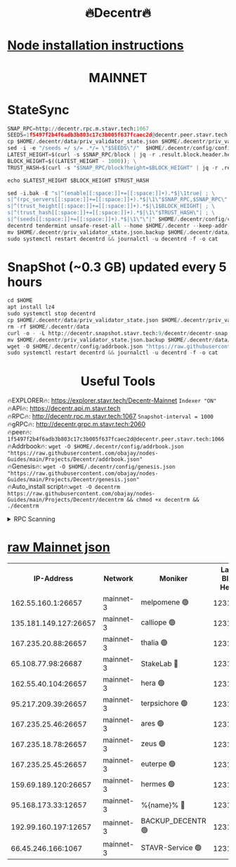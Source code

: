 <h1 align="center"> 🔥Decentr🔥</h1>

[Node installation instructions](https://github.com/obajay/nodes-Guides/tree/main/Projects/Decentr)
=
<h1 align="center"> MAINNET</h1>

# StateSync
```python
SNAP_RPC=http://decentr.rpc.m.stavr.tech:1067
SEEDS=1f5497f2b4f6adb3b803c17c3b005f637fcaec2d@decentr.peer.stavr.tech:1066
cp $HOME/.decentr/data/priv_validator_state.json $HOME/.decentr/priv_validator_state.json.backup
sed -i -e "/seeds =/ s/= .*/= \"$SEEDS\"/"  $HOME/.decentr/config/config.toml
LATEST_HEIGHT=$(curl -s $SNAP_RPC/block | jq -r .result.block.header.height); \
BLOCK_HEIGHT=$((LATEST_HEIGHT - 1000)); \
TRUST_HASH=$(curl -s "$SNAP_RPC/block?height=$BLOCK_HEIGHT" | jq -r .result.block_id.hash)

echo $LATEST_HEIGHT $BLOCK_HEIGHT $TRUST_HASH

sed -i.bak -E "s|^(enable[[:space:]]+=[[:space:]]+).*$|\1true| ; \
s|^(rpc_servers[[:space:]]+=[[:space:]]+).*$|\1\"$SNAP_RPC,$SNAP_RPC\"| ; \
s|^(trust_height[[:space:]]+=[[:space:]]+).*$|\1$BLOCK_HEIGHT| ; \
s|^(trust_hash[[:space:]]+=[[:space:]]+).*$|\1\"$TRUST_HASH\"| ; \
s|^(seeds[[:space:]]+=[[:space:]]+).*$|\1\"\"|" $HOME/.decentr/config/config.toml
decentrd tendermint unsafe-reset-all --home $HOME/.decentr --keep-addr-book
mv $HOME/.decentr/priv_validator_state.json.backup $HOME/.decentr/data/priv_validator_state.json
sudo systemctl restart decentrd && journalctl -u decentrd -f -o cat
```
# SnapShot (~0.3 GB) updated every 5 hours
```python
cd $HOME
apt install lz4
sudo systemctl stop decentrd
cp $HOME/.decentr/data/priv_validator_state.json $HOME/.decentr/priv_validator_state.json.backup
rm -rf $HOME/.decentr/data
curl -o - -L http://decentr.snapshot.stavr.tech:9/decentr/decentr-snap.tar.lz4 | lz4 -c -d - | tar -x -C $HOME/.decentr --strip-components 2
mv $HOME/.decentr/priv_validator_state.json.backup $HOME/.decentr/data/priv_validator_state.json
wget -O $HOME/.decentr/config/addrbook.json "https://raw.githubusercontent.com/obajay/nodes-Guides/main/Projects/Decentr/addrbook.json"
sudo systemctl restart decentrd && journalctl -u decentrd -f -o cat
```

 <h1 align="center"> Useful Tools</h1>

🔥EXPLORER🔥:     https://explorer.stavr.tech/Decentr-Mainnet        `Indexer "ON"` \
🔥API🔥:          https://decentr.api.m.stavr.tech \
🔥RPC🔥:          http://decentr.rpc.m.stavr.tech:1067              `Snapshot-interval = 1000` \
🔥gRPC🔥:         http://decentr.grpc.m.stavr.tech:2060 \
🔥peer🔥:         `1f5497f2b4f6adb3b803c17c3b005f637fcaec2d@decentr.peer.stavr.tech:1066` \
🔥Addrbook🔥:  `wget -O $HOME/.decentr/config/addrbook.json "https://raw.githubusercontent.com/obajay/nodes-Guides/main/Projects/Decentr/addrbook.json"` \
🔥Genesis🔥:  `wget -O $HOME/.decentr/config/genesis.json "https://raw.githubusercontent.com/obajay/nodes-Guides/main/Projects/Decentr/genesis.json"` \
🔥Auto_install script🔥:`wget -O decentrm https://raw.githubusercontent.com/obajay/nodes-Guides/main/Projects/Decentr/decentrm && chmod +x decentrm && ./decentrm`

<details>
<summary>RPC Scanning</summary>

<h2 align="center"> We scan nodes in real time every 4 hours. And we provide the final result of RPC endpoints.
We cannot influence the operation of these nodes in any way. </h2>


```python
If Voting Power is higher than 0 --> then the Node is a validator of the network and may be subject to attack and be a potential threat to the chain.
```
```python
We marked such validators with a red symbol
```

</details>

[raw Mainnet json](https://rpc-check.decentrm.stavr.tech/decentrm/rpc-decentrm-result.json)
=



<table><tr><th>IP-Address</th><th>Network</th><th>Moniker</th><th>Latest Block Height</th><th>Earliest Block Height</th><th>Catching Up</th><th>Tx Index</th><th>Voting Power</th><th>Scan Time</th></tr><tr><td>162.55.160.1:26657</td><td>mainnet-3</td><td>melpomene 🟢</td><td>12315485</td><td>1688950</td><td>False</td><td>on</td><td>0</td><td>2024-01-07T05:56:59.212667085UTC</td></tr><tr><td>135.181.149.127:26657</td><td>mainnet-3</td><td>calliope 🟢</td><td>12315505</td><td>1688950</td><td>False</td><td>on</td><td>0</td><td>2024-01-07T05:57:02.313959288UTC</td></tr><tr><td>167.235.20.88:26657</td><td>mainnet-3</td><td>thalia 🟢</td><td>12315506</td><td>1688950</td><td>False</td><td>on</td><td>0</td><td>2024-01-07T05:57:07.859601439UTC</td></tr><tr><td>65.108.77.98:26687</td><td>mainnet-3</td><td>StakeLab 🔴</td><td>12315506</td><td>1688950</td><td>False</td><td>on</td><td>5441297</td><td>2024-01-07T05:57:08.197433015UTC</td></tr><tr><td>162.55.40.104:26657</td><td>mainnet-3</td><td>hera 🟢</td><td>12315507</td><td>1688950</td><td>False</td><td>on</td><td>0</td><td>2024-01-07T05:57:13.370369410UTC</td></tr><tr><td>95.217.209.39:26657</td><td>mainnet-3</td><td>terpsichore 🟢</td><td>12315508</td><td>1688950</td><td>False</td><td>on</td><td>0</td><td>2024-01-07T05:57:15.766444345UTC</td></tr><tr><td>167.235.25.46:26657</td><td>mainnet-3</td><td>ares 🟢</td><td>12315508</td><td>1688950</td><td>False</td><td>on</td><td>0</td><td>2024-01-07T05:57:18.068560323UTC</td></tr><tr><td>167.235.18.78:26657</td><td>mainnet-3</td><td>zeus 🟢</td><td>12315505</td><td>1688950</td><td>False</td><td>on</td><td>0</td><td>2024-01-07T05:57:20.374791297UTC</td></tr><tr><td>167.235.25.45:26657</td><td>mainnet-3</td><td>euterpe 🟢</td><td>12315509</td><td>1688950</td><td>False</td><td>on</td><td>0</td><td>2024-01-07T05:57:22.668291817UTC</td></tr><tr><td>159.69.189.120:26657</td><td>mainnet-3</td><td>hermes 🟢</td><td>12315509</td><td>1688950</td><td>False</td><td>on</td><td>0</td><td>2024-01-07T05:57:24.948803610UTC</td></tr><tr><td>95.168.173.33:12657</td><td>mainnet-3</td><td>%{name}% 🔴</td><td>12315506</td><td>8964001</td><td>False</td><td>on</td><td>4174334</td><td>2024-01-07T05:57:03.536586504UTC</td></tr><tr><td>192.99.160.197:12657</td><td>mainnet-3</td><td>BACKUP_DECENTR 🟢</td><td>12312001</td><td>12312001</td><td>False</td><td>off</td><td>0</td><td>2024-01-07T05:56:59.828324103UTC</td></tr><tr><td>66.45.246.166:1067</td><td>mainnet-3</td><td>STAVR-Service 🟢</td><td>12315506</td><td>12314001</td><td>False</td><td>on</td><td>0</td><td>2024-01-07T05:57:02.937399759UTC</td></tr></table>